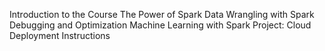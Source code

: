 Introduction to the Course
The Power of Spark
Data Wrangling with Spark
Debugging and Optimization
Machine Learning with Spark
Project: Cloud Deployment Instructions